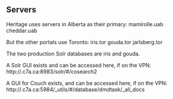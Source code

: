 ## Servers 
Heritage uses servers in Alberta as their primary: 
mamirolle.uab
cheddar.uab

But the other portals use Toronto:
iris.tor
gouda.tor
jarlsberg.tor

The two production Solr databases are iris and gouda.

A Solr GUI exists and can be accessed here, if on the VPN:
http://<server>.c7a.ca:8983/solr/#/cosearch2

A GUI for Couch exists, and can be accessed here, if on the VPN:
http://<server>.c7a.ca:5984/_utils/#/database/dmdtask/_all_docs
